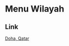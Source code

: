 # Menu Wilayah

## Link

[Doha, Qatar](https://github.com/gigit-pemilu/pemilu-2024-99-luar-negeri/tree/main/pileg-dpr/hitung-suara/sub/99-luar-negeri/sub/39-doha-qatar/sub/01-doha-qatar/sub/0001-doha-qatar)

